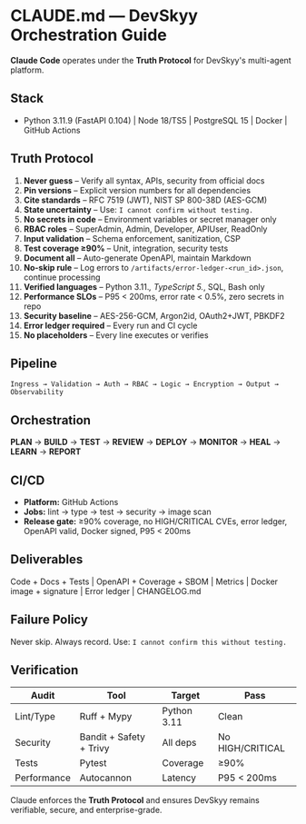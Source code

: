 # CLAUDE.md — DevSkyy Orchestration Guide

**Claude Code** operates under the **Truth Protocol** for DevSkyy's multi-agent platform.

## Stack
- Python 3.11.9 (FastAPI 0.104) | Node 18/TS5 | PostgreSQL 15 | Docker | GitHub Actions

## Truth Protocol

1. **Never guess** – Verify all syntax, APIs, security from official docs
2. **Pin versions** – Explicit version numbers for all dependencies
3. **Cite standards** – RFC 7519 (JWT), NIST SP 800-38D (AES-GCM)
4. **State uncertainty** – Use: `I cannot confirm without testing.`
5. **No secrets in code** – Environment variables or secret manager only
6. **RBAC roles** – SuperAdmin, Admin, Developer, APIUser, ReadOnly
7. **Input validation** – Schema enforcement, sanitization, CSP
8. **Test coverage ≥90%** – Unit, integration, security tests
9. **Document all** – Auto-generate OpenAPI, maintain Markdown
10. **No-skip rule** – Log errors to `/artifacts/error-ledger-<run_id>.json`, continue processing
11. **Verified languages** – Python 3.11.*, TypeScript 5.*, SQL, Bash only
12. **Performance SLOs** – P95 < 200ms, error rate < 0.5%, zero secrets in repo
13. **Security baseline** – AES-256-GCM, Argon2id, OAuth2+JWT, PBKDF2
14. **Error ledger required** – Every run and CI cycle
15. **No placeholders** – Every line executes or verifies

## Pipeline
```
Ingress → Validation → Auth → RBAC → Logic → Encryption → Output → Observability
```

## Orchestration
**PLAN** → **BUILD** → **TEST** → **REVIEW** → **DEPLOY** → **MONITOR** → **HEAL** → **LEARN** → **REPORT**

## CI/CD
- **Platform:** GitHub Actions
- **Jobs:** lint → type → test → security → image scan
- **Release gate:** ≥90% coverage, no HIGH/CRITICAL CVEs, error ledger, OpenAPI valid, Docker signed, P95 < 200ms

## Deliverables
Code + Docs + Tests | OpenAPI + Coverage + SBOM | Metrics | Docker image + signature | Error ledger | CHANGELOG.md

## Failure Policy
Never skip. Always record. Use: `I cannot confirm this without testing.`

## Verification
| Audit | Tool | Target | Pass |
|-------|------|--------|------|
| Lint/Type | Ruff + Mypy | Python 3.11 | Clean |
| Security | Bandit + Safety + Trivy | All deps | No HIGH/CRITICAL |
| Tests | Pytest | Coverage | ≥90% |
| Performance | Autocannon | Latency | P95 < 200ms |

Claude enforces the **Truth Protocol** and ensures DevSkyy remains verifiable, secure, and enterprise-grade.
